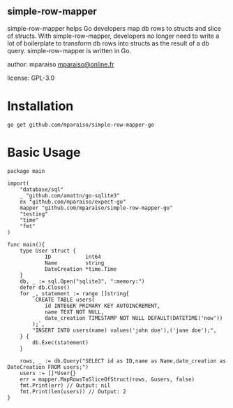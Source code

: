 simple-row-mapper
-----------------

simple-row-mapper helps Go developers map db rows to structs and slice of structs.
With simple-row-mapper, developers no longer need to write a lot of boilerplate to 
transform db rows into structs as the result of a db query. simple-row-mapper is written in Go.

author: mparaiso <mparaiso@online.fr>

license: GPL-3.0

# Installation 

    go get github.com/mparaiso/simple-row-mapper-go


# Basic Usage

    package main

    import(
        "database/sql"
        _ "github.com/amattn/go-sqlite3"
        ex "github.com/mparaiso/expect-go"
        mapper "github.com/mparaiso/simple-row-mapper-go"
        "testing"
        "time"
        "fmt"
    )

    func main(){
        type User struct {
                ID           int64
                Name         string
                DateCreation *time.Time
        }
        db, _ := sql.Open("sqlite3", ":memory:")
        defer db.Close()
        for _, statement := range []string{
            `CREATE TABLE users(
                id INTEGER PRIMARY KEY AUTOINCREMENT,
                name TEXT NOT NULL,
                date_creation TIMESTAMP NOT NULL DEFAULT(DATETIME('now'))
            );`,
            "INSERT INTO users(name) values('john doe'),('jane doe');",
        } {
            db.Exec(statement)
        }

        rows, _ := db.Query("SELECT id as ID,name as Name,date_creation as DateCreation FROM users;")
        users := []*User{}
        err = mapper.MapRowsToSliceOfStruct(rows, &users, false)
        fmt.Print(err) // Output: nil
        fmt.Print(len(users)) // Output: 2
    }